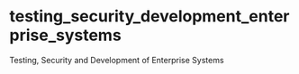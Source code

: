 # testing_security_development_enterprise_systems
Testing,  Security and Development of Enterprise Systems

